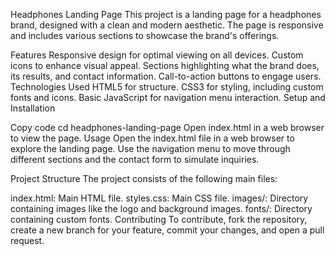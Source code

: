 Headphones Landing Page
This project is a landing page for a headphones brand, designed with a clean and modern aesthetic. The page is responsive and includes various sections to showcase the brand's offerings.

Features
Responsive design for optimal viewing on all devices.
Custom icons to enhance visual appeal.
Sections highlighting what the brand does, its results, and contact information.
Call-to-action buttons to engage users.
Technologies Used
HTML5 for structure.
CSS3 for styling, including custom fonts and icons.
Basic JavaScript for navigation menu interaction.
Setup and Installation

Copy code
cd headphones-landing-page
Open index.html in a web browser to view the page.
Usage
Open the index.html file in a web browser to explore the landing page. Use the navigation menu to move through different sections and the contact form to simulate inquiries.

Project Structure
The project consists of the following main files:

index.html: Main HTML file.
styles.css: Main CSS file.
images/: Directory containing images like the logo and background images.
fonts/: Directory containing custom fonts.
Contributing
To contribute, fork the repository, create a new branch for your feature, commit your changes, and open a pull request.
